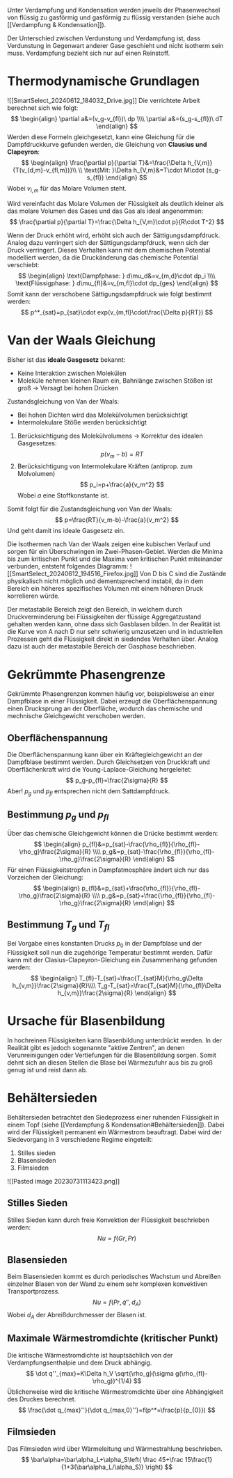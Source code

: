 Unter Verdampfung und Kondensation werden jeweils der Phasenwechsel von flüssig zu gasförmig und gasförmig zu flüssig verstanden (siehe auch [[Verdampfung & Kondensation]]).

Der Unterschied zwischen Verdunstung und Verdampfung ist, dass Verdunstung in Gegenwart anderer Gase geschieht und nicht isotherm sein muss. Verdampfung bezieht sich nur auf einen Reinstoff.
# Thermodynamische Grundlagen
![[SmartSelect_20240612_184032_Drive.jpg]]
Die verrichtete Arbeit berechnet sich wie folgt:
$$
\begin{align}
\partial a&=(v_g-v_{fl})\ dp \\\\
\partial a&=(s_g-s_{fl})\ dT
\end{align}
$$
Werden diese Formeln gleichgesetzt, kann eine Gleichung für die Dampfdruckkurve gefunden werden, die Gleichung von **Clausius und Clapeyron**:
$$
\begin{align}
\frac{\partial p}{\partial T}&=\frac{\Delta h_{V,m}}{T(v_{d,m}-v_{fl,m})}\\ \\
\text{Mit: }\Delta h_{V,m}&=T\cdot M\cdot (s_g-s_{fl})
\end{align}
$$
Wobei $v_{i,m}$ für das Molare Volumen steht.

Wird vereinfacht das Molare Volumen der Flüssigkeit als deutlich kleiner als das molare Volumen des Gases und das Gas als ideal angenommen:
$$
\frac{\partial p}{\partial T}=\frac{\Delta h_{V,m}\cdot p}{R\cdot T^2}
$$

Wenn der Druck erhöht wird, erhöht sich auch der Sättigungsdampfdruck. Analog dazu verringert sich der Sättigungsdampfdruck, wenn sich der Druck verringert. Dieses Verhalten kann mit dem chemischen Potential modelliert werden, da die Druckänderung das chemische Potential verschiebt:
$$
\begin{align}
\text{Dampfphase:  } d\mu_d&=v_{m,d}\cdot dp_i \\\\
\text{Flüssigphase: } d\mu_{fl}&=v_{m,fl}\cdot dp_{ges}
\end{align}
$$
Somit kann der verschobene Sättigungsdampfdruck wie folgt bestimmt werden:
$$
p^*_{sat}=p_{sat}\cdot exp(v_{m,fl}\cdot\frac{\Delta p}{RT})
$$
# Van der Waals Gleichung
Bisher ist das **ideale Gasgesetz** bekannt:
- Keine Interaktion zwischen Molekülen
- Moleküle nehmen kleinen Raum ein, Bahnlänge zwischen Stößen ist groß
-> Versagt bei hohen Drücken

Zustandsgleichung von Van der Waals:
- Bei hohen Dichten wird das Molekülvolumen berücksichtigt
- Intermolekulare Stöße werden berücksichtigt

1. Berücksichtigung des Molekülvolumens -> Korrektur des idealen Gasgesetzes:
$$
p(v_m-b)=RT
$$
2. Berücksichtigung von Intermolekulare Kräften (antiprop. zum Molvolumen)
$$
p_i=p+\frac{a}{v_m^2} 
$$
Wobei $a$ eine Stoffkonstante ist.

Somit folgt für die Zustandsgleichung von Van der Waals:
$$
p=\frac{RT}{v_m-b}-\frac{a}{v_m^2}
$$
Und geht damit ins ideale Gasgesetz ein.

Die Isothermen nach Van der Waals zeigen eine kubischen Verlauf und sorgen für ein Überschwingen im Zwei-Phasen-Gebiet. Werden die Minima bis zum kritischen Punkt und die Maxima vom kritischen Punkt miteinander verbunden, entsteht folgendes Diagramm:
![[SmartSelect_20240612_194516_Firefox.jpg]]
Von D bis C sind die Zustände physikalisch nicht möglich und dementsprechend instabil, da in dem Bereich ein höheres spezifisches Volumen mit einem höheren Druck korrelieren würde.

Der metastabile Bereich zeigt den Bereich, in welchem durch Druckverminderung bei Flüssigkeiten der flüssige Aggregatzustand gehalten werden kann, ohne dass sich Gasblasen bilden. In der Realität ist die Kurve von A nach D nur sehr schwierig umzusetzen und in industriellen Prozessen geht die Flüssigkeit direkt in siedendes Verhalten über. Analog dazu ist auch der metastabile Bereich der Gasphase beschrieben.
# Gekrümmte Phasengrenze
Gekrümmte Phasengrenzen kommen häufig vor, beispielsweise an einer Dampfblase in einer Flüssigkeit. Dabei erzeugt die Oberflächenspannung einen Drucksprung an der Oberfläche, wodurch das chemische und mechnische Gleichgewicht verschoben werden.
## Oberflächenspannung
Die Oberflächenspannung kann über ein Kräftegleichgewicht an der Dampfblase bestimmt werden. Durch Gleichsetzen von Druckkraft und Oberflächenkraft wird die Young-Laplace-Gleichung hergeleitet:
$$
p_g-p_{fl}=\frac{2\sigma}{R}
$$
Aber! $p_g$ und $p_{fl}$ entsprechen nicht dem Sattdampfdruck.
## Bestimmung $p_g$ und $p_{fl}$
Über das chemische Gleichgewicht können die Drücke bestimmt werden:
$$
\begin{align}
p_{fl}&=p_{sat}-\frac{\rho_{fl}}{\rho_{fl}-\rho_g}\frac{2\sigma}{R} \\\\
p_g&=p_{sat}-\frac{\rho_{fl}}{\rho_{fl}-\rho_g}\frac{2\sigma}{R}
\end{align}
$$
Für einen Flüssigkeitstropfen in Dampfatmosphäre ändert sich nur das Vorzeichen der Gleichung:
$$
\begin{align}
p_{fl}&=p_{sat}+\frac{\rho_{fl}}{\rho_{fl}-\rho_g}\frac{2\sigma}{R} \\\\
p_g&=p_{sat}+\frac{\rho_{fl}}{\rho_{fl}-\rho_g}\frac{2\sigma}{R}
\end{align}
$$
## Bestimmung $T_g$ und $T_{fl}$
Bei Vorgabe eines konstanten Drucks $p_0$ in der Dampfblase und der Flüssigkeit soll nun die zugehörige Temperatur bestimmt werden. Dafür kann mit der Clasius-Clapeyron-Gleichung ein Zusammenhang gefunden werden:
$$
\begin{align}
T_{fl}-T_{sat}=\frac{T_{sat}M}{\rho_g\Delta h_{v,m}}\frac{2\sigma}{R}\\\\
T_g-T_{sat}=\frac{T_{sat}M}{\rho_{fl}\Delta h_{v,m}}\frac{2\sigma}{R}
\end{align}
$$
# Ursache für Blasenbildung
In hochreinen Flüssigkeiten kann Blasenbildung unterdrückt werden. In der Realität gibt es jedoch sogenannte "aktive Zentren", an denen Verunreinigungen oder Vertiefungen für die Blasenbildung sorgen. Somit dehnt sich an diesen Stellen die Blase bei Wärmezufuhr aus bis zu groß genug ist und reist dann ab.
# Behältersieden
Behältersieden betrachtet den Siedeprozess einer ruhenden Flüssigkeit in einem Topf (siehe [[Verdampfung & Kondensation#Behältersieden]]). Dabei wird der Flüssigkeit permanent ein Wärmestrom beauftragt. Dabei wird der Siedevorgang in 3 verschiedene Regime eingeteilt:
1. Stilles sieden
2. Blasensieden
3. Filmsieden

![[Pasted image 20230731113423.png]]
## Stilles Sieden
Stilles Sieden kann durch freie Konvektion der Flüssigkeit beschrieben werden:
$$
Nu=f(Gr,Pr)
$$
## Blasensieden
Beim Blasensieden kommt es durch periodisches Wachstum und Abreißen einzelner Blasen von der Wand zu einem sehr komplexen konvektiven Transportprozess.
$$
Nu=f(Pr,\dot q'',d_A)
$$
Wobei $d_A$ der Abreißdurchmesser der Blasen ist.
## Maximale Wärmestromdichte (kritischer Punkt)
Die kritische Wärmestromdichte ist hauptsächlich von der Verdampfungsenthalpie und dem Druck abhängig.
$$
\dot q''_{max}=K\Delta h_V \sqrt{\rho_g}(\sigma g(\rho_{fl}-\rho_g))^{1/4}
$$
Üblicherweise wird die kritische Wärmestromdichte über eine Abhängigkeit des Druckes berechnet.
$$
\frac{\dot q_{max}''}{\dot q_{max,0}''}=f(p^*=\frac{p}{p_{0}})
$$
## Filmsieden
Das Filmsieden wird über Wärmeleitung und Wärmestrahlung beschrieben.
$$
\bar\alpha=\bar\alpha_L+\alpha_S\left( \frac 45+\frac 15\frac{1}{1+3(\bar\alpha_L/\alpha_S)} \right)
$$